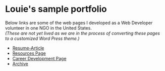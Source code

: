 # Louie's sample portfolio

Below links are some of the web pages I developed as a Web Developer volunteer in one NGO in the United States.  
*(These are not yet lived as we are in the process of converting these pages to a customized Word Press theme.)*

- [Resume-Article](https://louie-beren.github.io/sample-web/Resume-Article.html)
- [Resources Page](https://louie-beren.github.io/sample-web/Resources_2.html)
- [Career Development Page](https://louie-beren.github.io/sample-web/Resources-Career_Development.html)
- [Archive](https://louie-beren.github.io/sample-web/Archive.html)
